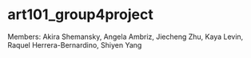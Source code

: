 # art101_group4project
Members: Akira Shemansky, Angela Ambriz, Jiecheng Zhu, Kaya Levin, Raquel Herrera-Bernardino, Shiyen Yang
